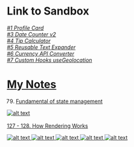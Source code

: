# Link to Sandbox
<em>
<a href='https://3hqylc.csb.app/'>#1 Profile Card
<br>
<a href='https://tphg5q.csb.app/'>#3 Date Counter v2
<br>
<a href='https://8txk65.csb.app/'>#4 Tip Calculator
<br>
<a href='https://6x934x.csb.app/'>#5 Reusable Text Expander
<br>
<a href='https://s3mqqp.csb.app/'>#6 Currency API Converter
<br>
<a href='https://wxywf3.csb.app/'>#7 Custom Hooks useGeolocation
<br>
</em>

# My Notes
79. Fundamental of state management

![alt text](https://github.com/Damarwendha/React/blob/main/Screenshot_20231007-125540_Udemy_1.png?raw=true)
<br>
<br>
127 - 128. How Rendering Works

![alt text](https://github.com/Damarwendha/React/blob/main/Screenshot_20231009-102014_Udemy_1.png?raw=true)
![alt text](https://github.com/Damarwendha/React/blob/main/Screenshot_20231009-090322_Udemy_1.png?raw=true)
![alt text](https://github.com/Damarwendha/React/blob/main/Screenshot_20231009-115725_Udemy_1.png?raw=true)
![alt text](https://github.com/Damarwendha/React/blob/main/Screenshot_20231020-010922_Udemy_1.png?raw=true)
![alt text](https://github.com/Damarwendha/React/blob/main/Screenshot_20231020-011133_Udemy_1.png?raw=true)

